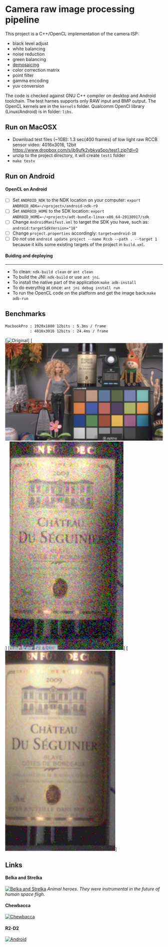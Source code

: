 
Camera raw image processing pipeline
====================================

This project is a C++/OpenCL implementation of the camera ISP:
- black level adjust
- white balancing
- noise reduction
- green balancing
- [demosaicing](https://en.wikipedia.org/wiki/Demosaicing)
- color correction matrix
- point filter
- gamma encoding
- yuv conversion

The code is checked against GNU C++ compiler on desktop and Android toolchain. The test harnes supports only RAW input and BMP output. The OpenCL kernels are in the `kernels` folder. Qualcomm OpenCl library (Linux/Android) is in folder: `libs`.

Run on MacOSX
------------
- Download test files (~1GB): 
    1.3 sec(400 frames) of low light raw RCCB sensor video: 4016x3016, 12bit 
    https://www.dropbox.com/s/jb9ufk2ybkya5po/test1.zip?dl=0
- unzip to the project directory, it will create `test1` folder 
- `make testv` 

Run on Android
--------------

#### OpenCL on Android
 - [ ] Set `ANDROID_NDK` to the NDK location on your computer: `export ANDROID_NDK=~/<project>/android-ndk-r9`
 - [ ] Set `ANDROID_HOME` to the SDK location: `export ANDROID_HOME=~/<project>/adt-bundle-linux-x86_64-20130917/sdk`
 - [ ] Change `AndroidManifest.xml` to target the SDK you have, such as: `android:targetSdkVersion="18"`
 - [ ] Change `project.properties`  accordingly: `target=android-18`
 - [ ] *Do not* use `android update project --name Rccb --path . --target 1` because it kills some existing targets of the project in `build.xml`.

#### Buiding and deploying
---------------------
* To clean: `ndk-build clean` or `ant clean`
* To build the JNI: `ndk-build` or use `ant jni`.
* To install the native part of the application:`make adb-install`
* To do everythig at once: `ant jni debug install run`
* To run the OpenCL code on the platform and get the image back:`make adb-run`

Benchmarks
-----------
```
MacbookPro : 1920x1080 12bits : 5.3ms / frame
           : 4016x3016 12bits : 24.4ms / frame 
```      

[![Original](benchmarks/screen.png)] [![Denoised](benchmarks/denoised_screen.png)]
[![Original](benchmarks/label.png)] [![Denoised](benchmarks/denoised_label.png)]

Links
-----
#### Belka and Strelka
[![Belka and Strelka](http://sovieteramuseum.com/wp-content/uploads/2012/08/belka-strelka-2.jpg)](https://www.youtube.com/watch?v=u4SUH9qITxE "Белка и Стрелка")
*Animal heroes. They were instrumental in the future of human space fligh.*

#### Chewbacca
[![Chewbacca](https://habrastorage.org/files/02c/84c/41a/02c84c41a7c945438085ecbdc2945aa9.jpg "В фильме «Марс» с космонавтами на планету высаживается и отважный пес, в честь которого свое имя получил Чубака – это транскрипция русского слова «собака». ")](https://youtu.be/-4hssVGcoLs?t=44m17s)

#### R2-D2
[![Android](https://habrastorage.org/files/985/14e/3b4/98514e3b43ec48249faf6d50ab6c5aec.jpg " The Android Grandfather")](https://youtu.be/9gTs1OL1jrQ?t=30m47s)


